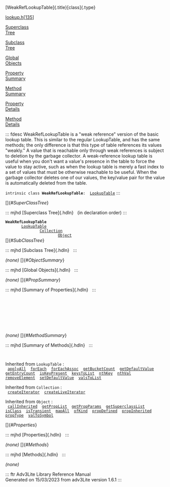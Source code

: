 [WeakRefLookupTable]{.title}[class]{.type}

[lookup.h](../file/lookup.h.html)\[[135](../source/lookup.h.html#135)\]

[Superclass\
Tree](#_SuperClassTree_)

[Subclass\
Tree](#_SubClassTree_)

[Global\
Objects](#_ObjectSummary_)

[Property\
Summary](#_PropSummary_)

[Method\
Summary](#_MethodSummary_)

[Property\
Details](#_Properties_)

[Method\
Details](#_Methods_)

::: fdesc
WeakRefLookupTable is a \"weak reference\" version of the basic lookup
table. This is similar to the regular LookupTable, and has the same
methods; the only difference is that this type of table references its
values \"weakly.\" A value that is reachable only through weak
references is subject to deletion by the garbage collector. A
weak-reference lookup table is useful when you don\'t want a value\'s
presence in the table to force the value to stay active, such as when
the lookup table is merely a fast index to a set of values that must be
otherwise reachable to be useful. When the garbage collector deletes one
of our values, the key/value pair for the value is automatically deleted
from the table.

`intrinsic class `**`WeakRefLookupTable`**` :   `[`LookupTable`](../object/LookupTable.html)
:::

[]{#_SuperClassTree_}

::: mjhd
[Superclass Tree]{.hdln}   (in declaration order)
:::

**`WeakRefLookupTable`**\
`         `[`LookupTable`](../object/LookupTable.html)\
`                 `[`Collection`](../object/Collection.html)\
`                         `[`Object`](../object/Object.html)\
[]{#_SubClassTree_}

::: mjhd
[Subclass Tree]{.hdln}  
:::

*(none)* []{#_ObjectSummary_}

::: mjhd
[Global Objects]{.hdln}  
:::

*(none)* []{#_PropSummary_}

::: mjhd
[Summary of Properties]{.hdln}  
:::

` `

` `

` `

` `

*(none)* []{#_MethodSummary_}

::: mjhd
[Summary of Methods]{.hdln}  
:::

` `

Inherited from `LookupTable` :\
` `[`applyAll`](../object/LookupTable.html#applyAll)`  `[`forEach`](../object/LookupTable.html#forEach)`  `[`forEachAssoc`](../object/LookupTable.html#forEachAssoc)`  `[`getBucketCount`](../object/LookupTable.html#getBucketCount)`  `[`getDefaultValue`](../object/LookupTable.html#getDefaultValue)`  `[`getEntryCount`](../object/LookupTable.html#getEntryCount)`  `[`isKeyPresent`](../object/LookupTable.html#isKeyPresent)`  `[`keysToList`](../object/LookupTable.html#keysToList)`  `[`nthKey`](../object/LookupTable.html#nthKey)`  `[`nthVal`](../object/LookupTable.html#nthVal)`  `[`removeElement`](../object/LookupTable.html#removeElement)`  `[`setDefaultValue`](../object/LookupTable.html#setDefaultValue)`  `[`valsToList`](../object/LookupTable.html#valsToList)`  `

Inherited from `Collection` :\
` `[`createIterator`](../object/Collection.html#createIterator)`  `[`createLiveIterator`](../object/Collection.html#createLiveIterator)`  `

Inherited from `Object` :\
` `[`callInherited`](../object/Object.html#callInherited)`  `[`getPropList`](../object/Object.html#getPropList)`  `[`getPropParams`](../object/Object.html#getPropParams)`  `[`getSuperclassList`](../object/Object.html#getSuperclassList)`  `[`isClass`](../object/Object.html#isClass)`  `[`isTransient`](../object/Object.html#isTransient)`  `[`mapAll`](../object/Object.html#mapAll)`  `[`ofKind`](../object/Object.html#ofKind)`  `[`propDefined`](../object/Object.html#propDefined)`  `[`propInherited`](../object/Object.html#propInherited)`  `[`propType`](../object/Object.html#propType)`  `[`valToSymbol`](../object/Object.html#valToSymbol)`  `

[]{#_Properties_}

::: mjhd
[Properties]{.hdln}  
:::

*(none)* []{#_Methods_}

::: mjhd
[Methods]{.hdln}  
:::

*(none)*

::: ftr
Adv3Lite Library Reference Manual\
Generated on 15/03/2023 from adv3Lite version 1.6.1
:::
